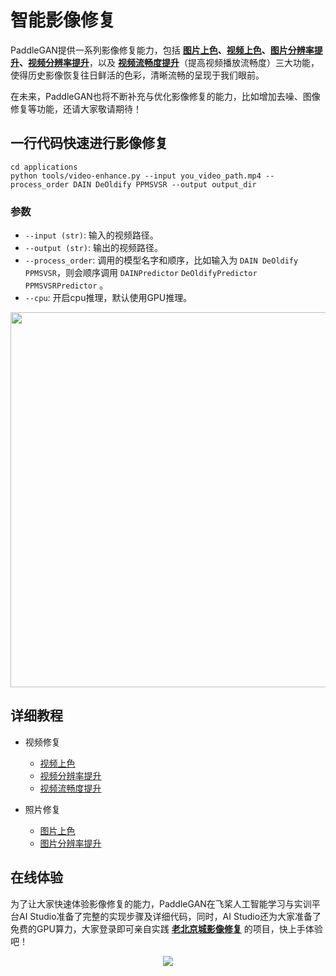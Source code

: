 # 智能影像修复

PaddleGAN提供一系列影像修复能力，包括 **[图片上色](./photo_color_cn.md)、[视频上色](./video_color_cn.md)、[图片分辨率提升](./photo_sr_cn.md)、[视频分辨率提升](./video_sr_cn.md)**，以及 **[视频流畅度提升](./video_frame_cn.md)**（提高视频播放流畅度）三大功能，使得历史影像恢复往日鲜活的色彩，清晰流畅的呈现于我们眼前。

在未来，PaddleGAN也将不断补充与优化影像修复的能力，比如增加去噪、图像修复等功能，还请大家敬请期待！

## **一行代码快速进行影像修复**

```
cd applications
python tools/video-enhance.py --input you_video_path.mp4 --process_order DAIN DeOldify PPMSVSR --output output_dir
```

### **参数**

- `--input (str)`: 输入的视频路径。
- `--output (str)`: 输出的视频路径。
- `--process_order`: 调用的模型名字和顺序，比如输入为 `DAIN DeOldify PPMSVSR`，则会顺序调用 `DAINPredictor` `DeOldifyPredictor` `PPMSVSRPredictor` 。
- `--cpu`: 开启cpu推理，默认使用GPU推理。

<div align='center'>
  <img src='https://user-images.githubusercontent.com/48054808/117925494-e9a70400-b329-11eb-9f38-a48ef946a3a4.gif' width='600'>
</div>

## 详细教程
* 视频修复
  * [视频上色](./video_color_cn.md)
  * [视频分辨率提升](./video_sr_cn.md)
  * [视频流畅度提升](./video_frame_cn.md)

* 照片修复
  * [图片上色](./photo_color_cn.md)
  * [图片分辨率提升](./photo_sr_cn.md)


## 在线体验
为了让大家快速体验影像修复的能力，PaddleGAN在飞桨人工智能学习与实训平台AI Studio准备了完整的实现步骤及详细代码，同时，AI Studio还为大家准备了免费的GPU算力，大家登录即可亲自实践 **[老北京城影像修复](https://aistudio.baidu.com/aistudio/projectdetail/1161285)** 的项目，快上手体验吧！

<div align='center'>
  <img src='https://user-images.githubusercontent.com/48054808/117924001-a0ee4b80-b327-11eb-8ab8-189f4afb8c23.png'>
</div>
